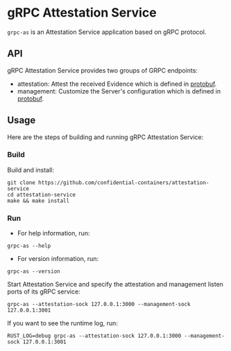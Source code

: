 # gRPC Attestation Service

`grpc-as` is an Attestation Service application based on gRPC protocol.

## API

gRPC Attestation Service provides two groups of GRPC endpoints:
- attestation: Attest the received Evidence which is defined in [protobuf](proto/attestation.proto).
- management: Customize the Server's configuration which is defined in [protobuf](proto/management.proto).

## Usage

Here are the steps of building and running gRPC Attestation Service:

### Build

Build and install:
```shell
git clone https://github.com/confidential-containers/attestation-service
cd attestation-service
make && make install
```

### Run

- For help information, run:
```shell
grpc-as --help
```

- For version information, run:
```shell
grpc-as --version
```

Start Attestation Service and specify the attestation and management listen ports of its gRPC service:
```shell
grpc-as --attestation-sock 127.0.0.1:3000 --management-sock 127.0.0.1:3001
```

If you want to see the runtime log, run:
```shell
RUST_LOG=debug grpc-as --attestation-sock 127.0.0.1:3000 --management-sock 127.0.0.1:3001
```
